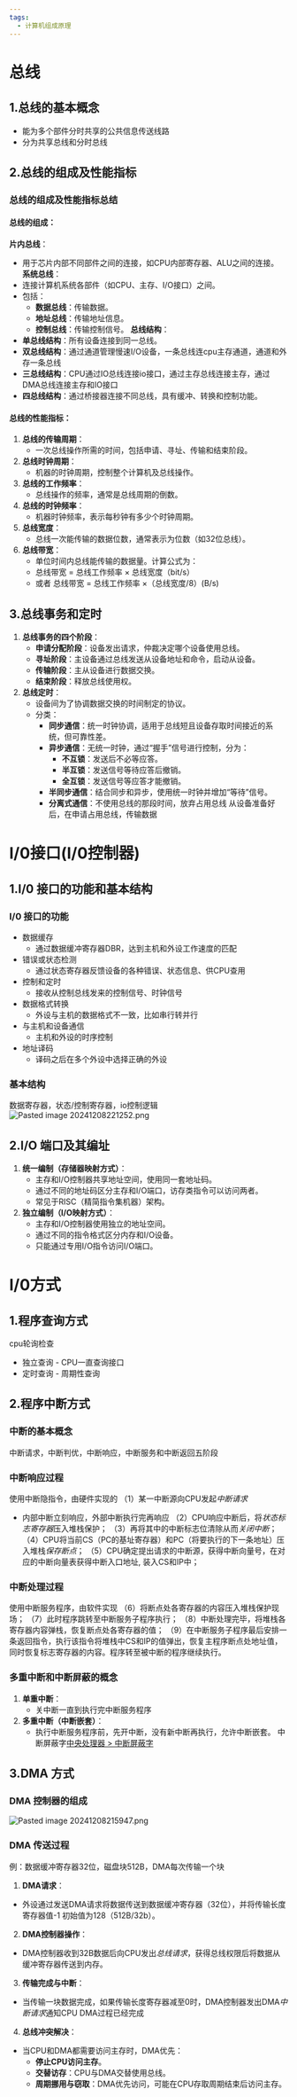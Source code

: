 ```yaml
---
tags:
  - 计算机组成原理
---
```

# 总线
## 1.总线的基本概念
- 能为多个部件分时共享的公共信息传送线路
- 分为共享总线和分时总线
## 2.总线的组成及性能指标
### 总线的组成及性能指标总结
#### **总线的组成：**
**片内总线**：
- 用于芯片内部不同部件之间的连接，如CPU内部寄存器、ALU之间的连接。
**系统总线**：
- 连接计算机系统各部件（如CPU、主存、I/O接口）之间。
- 包括：
	- **数据总线**：传输数据。
	- **地址总线**：传输地址信息。
	- **控制总线**：传输控制信号。
**总线结构**：
- **单总线结构**：所有设备连接到同一总线。
- **双总线结构**：通过通道管理慢速I/O设备，一条总线连cpu主存通道，通道和外存一条总线
- **三总线结构**：CPU通过IO总线连接io接口，通过主存总线连接主存，通过DMA总线连接主存和IO接口
- **四总线结构**：通过桥接器连接不同总线，具有缓冲、转换和控制功能。
#### **总线的性能指标：**
1. **总线的传输周期**：
	- 一次总线操作所需的时间，包括申请、寻址、传输和结束阶段。
2. **总线时钟周期**：
	- 机器的时钟周期，控制整个计算机及总线操作。
3. **总线的工作频率**：
	- 总线操作的频率，通常是总线周期的倒数。
4. **总线的时钟频率**：
	- 机器时钟频率，表示每秒钟有多少个时钟周期。
5. **总线宽度**：
	- 总线一次能传输的数据位数，通常表示为位数（如32位总线）。
6. **总线带宽**：
	- 单位时间内总线能传输的数据量。计算公式为：
	- 总线带宽 = 总线工作频率 × 总线宽度（bit/s）
	- 或者 总线带宽 = 总线工作频率 ×（总线宽度/8）(B/s)
## 3.总线事务和定时
1. **总线事务的四个阶段**：
    - **申请分配阶段**：设备发出请求，仲裁决定哪个设备使用总线。
    - **寻址阶段**：主设备通过总线发送从设备地址和命令，启动从设备。
    - **传输阶段**：主从设备进行数据交换。
    - **结束阶段**：释放总线使用权。
2. **总线定时**：
    - 设备间为了协调数据交换的时间制定的协议。
	- 分类：
		- **同步通信**：统一时钟协调，适用于总线短且设备存取时间接近的系统，但可靠性差。
		- **异步通信**：无统一时钟，通过“握手”信号进行控制，分为：
			- **不互锁**：发送后不必等应答。
			- **半互锁**：发送信号等待应答后撤销。
			- **全互锁**：发送信号等应答才能撤销。
		- **半同步通信**：结合同步和异步，使用统一时钟并增加“等待”信号。
		- **分离式通信**：不使用总线的那段时间，放弃占用总线 从设备准备好后，在申请占用总线，传输数据
# I/0接口(I/0控制器)
## 1.I/0 接口的功能和基本结构
### I/0 接口的功能
- 数据缓存
	- 通过数据缓冲寄存器DBR，达到主机和外设工作速度的匹配    
- 错误或状态检测
	- 通过状态寄存器反馈设备的各种错误、状态信息、供CPU查用    
- 控制和定时
	- 接收从控制总线发来的控制信号、时钟信号
- 数据格式转换
	- 外设与主机的数据格式不一致，比如串行转并行
- 与主机和设备通信
	- 主机和外设的时序控制
- 地址译码
	- 译码之后在多个外设中选择正确的外设
### 基本结构
数据寄存器，状态/控制寄存器，io控制逻辑
![Pasted image 20241208221252.png](../../pic/Pasted%20image%2020241208221252%201.png)
## 2.I/O 端口及其编址
1. **统一编制（存储器映射方式）**：
    - 主存和I/O控制器共享地址空间，使用同一套地址码。
    - 通过不同的地址码区分主存和I/O端口，访存类指令可以访问两者。
    - 常见于RISC（精简指令集机器）架构。
2. **独立编制（I/O映射方式）**：
    - 主存和I/O控制器使用独立的地址空间。
    - 通过不同的指令格式区分内存和I/O设备。
    - 只能通过专用I/O指令访问I/O端口。
# I/0方式
## 1.程序查询方式
cpu轮询检查
- 独立查询 - CPU一直查询接口
- 定时查询 - 周期性查询
## 2.程序中断方式
### 中断的基本概念
中断请求，中断判优，中断响应，中断服务和中断返回五阶段
### 中断响应过程
使用中断隐指令，由硬件实现的
（1）某一中断源向CPU发起*中断请求*
- 内部中断立刻响应，外部中断执行完再响应
（2）CPU响应中断后，将*状态标志寄存器*压入堆栈保护；
（3）再将其中的中断标志位清除从而*关闭中断*；
（4）CPU将当前CS（PC的基址寄存器）和PC（将要执行的下一条地址）压入堆栈*保存断点*；
（5）CPU确定提出请求的中断源，获得中断向量号，在对应的中断向量表获得中断入口地址, 装入CS和IP中；
### 中断处理过程
使用中断服务程序，由软件实现
（6）将断点处各寄存器的内容压入堆栈保护现场；
（7）此时程序跳转至中断服务子程序执行；
（8）中断处理完毕，将堆栈各寄存器内容弹栈，恢复断点处各寄存器的值；
（9）在中断服务子程序最后安排一条返回指令，执行该指令将堆栈中CS和IP的值弹出，恢复主程序断点处地址值，同时恢复标志寄存器的内容。程序转至被中断的程序继续执行。
### 多重中断和中断屏蔽的概念
1. **单重中断**：
    - 关中断一直到执行完中断服务程序
2. **多重中断（中断嵌套）**：
    - 执行中断服务程序前，先开中断，没有新中断再执行，允许中断嵌套。
中断屏蔽字[中央处理器 \> 中断屏蔽字](中央处理器.md#中断屏蔽字)
## 3.DMA 方式
### DMA 控制器的组成
![Pasted image 20241208215947.png](../../pic/Pasted%20image%2020241208215947%201.png)
### DMA 传送过程
例：数据缓冲寄存器32位，磁盘块512B，DMA每次传输一个块
1. **DMA请求**：
- 外设通过发送DMA请求将数据传送到数据缓冲寄存器（32位），并将传输长度寄存器值-1 初始值为128（512B/32b）。
2. **DMA控制器操作**：
- DMA控制器收到32B数据后向CPU发出*总线请求*，获得总线权限后将数据从缓冲寄存器传送到内存。
3. **传输完成与中断**：
- 当传输一块数据完成，如果传输长度寄存器减至0时，DMA控制器发出DMA*中断请求*通知CPU DMA过程已经完成
4. **总线冲突解决**：
- 当CPU和DMA都需要访问主存时，DMA优先：
	- **停止CPU访问主存**。
	- **交替访存**：CPU与DMA交替使用总线。
	- **周期挪用与窃取**：DMA优先访问，可能在CPU存取周期结束后访问主存。